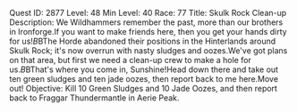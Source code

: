 Quest ID: 2877
Level: 48
Min Level: 40
Race: 77
Title: Skulk Rock Clean-up
Description: We Wildhammers remember the past, more than our brothers in Ironforge.If you want to make friends here, then you get your hands dirty for us!$B$BThe Horde abandoned their positions in the Hinterlands around Skulk Rock; it's now overrun with nasty sludges and oozes.We've got plans on that area, but first we need a clean-up crew to make a hole for us.$B$BThat's where you come in, Sunshine!Head down there and take out ten green sludges and ten jade oozes, then report back to me here.Move out!
Objective: Kill 10 Green Sludges and 10 Jade Oozes, and then report back to Fraggar Thundermantle in Aerie Peak.
